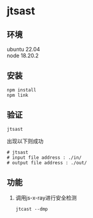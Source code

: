 # jtsast

## 环境
ubuntu 22.04  
node 18.20.2

## 安装

```
npm install  
npm link
```

## 验证

```
jtsast
```

出现以下则成功

```
# jtsast
# input file address : ./in/
# output file address : ./out/
```

## 功能

1. 调用js-x-ray进行安全检测

   ```
   jtcast --dmp
   ```

   
